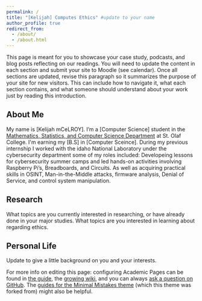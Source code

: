```yaml
---
permalink: /
title: "[Kelijah] Computes Ethics" #update to your name
author_profile: true
redirect_from: 
  - /about/
  - /about.html
---
```


This page is meant for you to showcase your case study, podcasts, and blog posts reflecting on our readings. You will need to update the content in each section and submit your site to Moodle (see calendar). Once all sections are updated, revise this paragraph so it summarizes the purpose of your site for new visitors. This can include how to navigate it, what each section contains, and what someone should understand about your work just by reading this introduction.


About Me
---
My name is [Kelijah mCeLROY]. I’m a [Computer Science] student in the [Mathematics, Statistics, and Computer Science Department](https://wp.stolaf.edu/mscs/) at St. Olaf College. I'm earning my [B.S] in [Computer Sceince]. During my previous internship I worked with the idaho National Laboratory under the cybersecurity department some of my roles included: Developeing lessons for cybersecurity summer camps and led hands-on activities involving Raspberry Pi’s, Breadboards, and Circuits. As well as acquiring practical skills in OSINT, Man-in-the-Middle attacks, firmware analysis, Denial of Service, and control system manipulation.

Research 
---
What topics are you currently interested in researching, or have already done in your major studies.
What topics are you interested in learning about regarding ethics.

Personal Life
---
Update to give a little background on you and your interests.


For more info on editing this page: configuring Academic Pages can be found in [the guide](https://academicpages.github.io/markdown/), the [growing wiki](https://github.com/academicpages/academicpages.github.io/wiki), and you can always [ask a question on GitHub](https://github.com/academicpages/academicpages.github.io/discussions). The [guides for the Minimal Mistakes theme](https://mmistakes.github.io/minimal-mistakes/docs/configuration/) (which this theme was forked from) might also be helpful.
